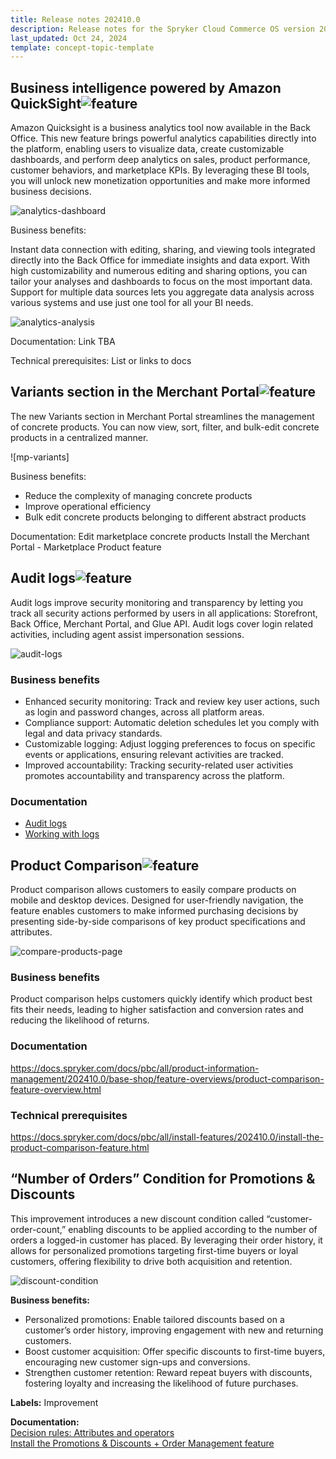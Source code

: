 ```yaml
---
title: Release notes 202410.0
description: Release notes for the Spryker Cloud Commerce OS version 202410.0
last_updated: Oct 24, 2024
template: concept-topic-template
---
```


## Business intelligence powered by Amazon QuickSight<span class="inline-img">![feature](https://spryker.s3.eu-central-1.amazonaws.com/docs/scos/user/intro-to-spryker/releases/release-notes/feature.png)</span>

Amazon Quicksight is a business analytics tool now available in the Back Office. This new feature brings powerful analytics capabilities directly into the platform, enabling users to visualize data, create customizable dashboards, and perform deep analytics on sales, product performance, customer behaviors, and marketplace KPIs. By leveraging these BI tools, you will unlock new monetization opportunities and make more informed business decisions.

![analytics-dashboard]()


Business benefits:

Instant data connection with editing, sharing, and viewing tools integrated directly into the Back Office for immediate insights and data export.
With high customizability and numerous editing and sharing options, you can tailor your analyses and dashboards to focus on the most important data.
Support for multiple data sources lets you aggregate data analysis across various systems and use just one tool for all your BI needs.

![analytics-analysis]()


Documentation:
Link TBA

Technical prerequisites:
List or links to docs




## Variants section in the Merchant Portal<span class="inline-img">![feature](https://spryker.s3.eu-central-1.amazonaws.com/docs/scos/user/intro-to-spryker/releases/release-notes/feature.png)</span>

The new Variants section in Merchant Portal streamlines the management of concrete products. You can now view, sort, filter, and bulk-edit concrete products in a centralized manner.

![mp-variants]


Business benefits:
* Reduce the complexity of managing concrete products
* Improve operational efficiency
* Bulk edit concrete products belonging to different abstract products


Documentation:
Edit marketplace concrete products
Install the Merchant Portal - Marketplace Product feature


## Audit logs<span class="inline-img">![feature](https://spryker.s3.eu-central-1.amazonaws.com/docs/scos/user/intro-to-spryker/releases/release-notes/feature.png)</span>

Audit logs improve security monitoring and transparency by letting you track all security actions performed by users in all applications: Storefront, Back Office, Merchant Portal, and Glue API. Audit logs cover login related activities, including agent assist impersonation sessions.

![audit-logs]()

### Business benefits
* Enhanced security monitoring: Track and review key user actions, such as login and password changes, across all platform areas.
* Compliance support: Automatic deletion schedules let you comply with legal and data privacy standards.
* Customizable logging: Adjust logging preferences to focus on specific events or applications, ensuring relevant activities are tracked.
* Improved accountability: Tracking security-related user activities promotes accountability and transparency across the platform.


### Documentation

* [Audit logs](/docs/dg/dev/backend-development/audit-logs/audit-logs.html)
* [Working with logs](/docs/ca/dev/working-with-logs.html)


## Product Comparison<span class="inline-img">![feature](https://spryker.s3.eu-central-1.amazonaws.com/docs/scos/user/intro-to-spryker/releases/release-notes/feature.png)</span>

Product comparison allows customers to easily compare products on mobile and desktop devices. Designed for user-friendly navigation, the feature enables customers to make informed purchasing decisions by presenting side-by-side comparisons of key product specifications and attributes.

![compare-products-page](https://spryker.s3.eu-central-1.amazonaws.com/docs/pbc/all/product-information-management/base-shop/feature-overviews/product-comparison-feature-overview.md/compare-products-page.png)

### Business benefits
Product comparison helps customers quickly identify which product best fits their needs, leading to higher satisfaction and conversion rates and reducing the likelihood of returns.

### Documentation
https://docs.spryker.com/docs/pbc/all/product-information-management/202410.0/base-shop/feature-overviews/product-comparison-feature-overview.html

### Technical prerequisites
https://docs.spryker.com/docs/pbc/all/install-features/202410.0/install-the-product-comparison-feature.html



## “Number of Orders” Condition for Promotions & Discounts

This improvement introduces a new discount condition called “customer-order-count,” enabling discounts to be applied according to the number of orders a logged-in customer has placed. By leveraging their order history, it allows for personalized promotions targeting first-time buyers or loyal customers, offering flexibility to drive both acquisition and retention.

![discount-condition]()

**Business benefits:**

- Personalized promotions: Enable tailored discounts based on a customer’s order history, improving engagement with new and returning customers.  
- Boost customer acquisition: Offer specific discounts to first-time buyers, encouraging new customer sign-ups and conversions.  
- Strengthen customer retention: Reward repeat buyers with discounts, fostering loyalty and increasing the likelihood of future purchases.

**Labels:** Improvement

**Documentation:**   
[Decision rules: Attributes and operators](https://docs.spryker.com/docs/pbc/all/discount-management/202407.0/base-shop/manage-in-the-back-office/create-discounts.html#decision-rules-attributes-and-operators)  
[Install the Promotions & Discounts \+ Order Management feature](https://docs.spryker.com/docs/pbc/all/discount-management/202407.0/base-shop/install-and-upgrade/install-features/install-the-promotions-and-discounts-order-managemet-feature.html)
